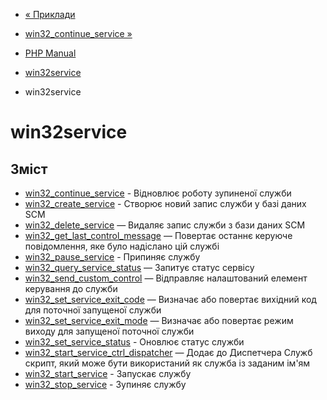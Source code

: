 - [« Приклади](win32service.examples.md)
- [win32_continue_service »](function.win32-continue-service.md)

- [PHP Manual](index.md)
- [win32service](book.win32service.md)
- win32service

# win32service

## Зміст

- [win32_continue_service](function.win32-continue-service.md) -
Відновлює роботу зупиненої служби
- [win32_create_service](function.win32-create-service.md) - Створює
новий запис служби у базі даних SCM
- [win32_delete_service](function.win32-delete-service.md) — Видаляє
запис служби з бази даних SCM
- [win32_get_last_control_message](function.win32-get-last-control-message.md)
— Повертає останнє керуюче повідомлення, яке було
надіслано цій службі
- [win32_pause_service](function.win32-pause-service.md) -
Припиняє службу
- [win32_query_service_status](function.win32-query-service-status.md)
— Запитує статус сервісу
- [win32_send_custom_control](function.win32-send-custom-control.md)
— Відправляє налаштований елемент керування до служби
- [win32_set_service_exit_code](function.win32-set-service-exit-code.md)
— Визначає або повертає вихідний код для поточної запущеної служби
- [win32_set_service_exit_mode](function.win32-set-service-exit-mode.md)
— Визначає або повертає режим виходу для запущеної поточної
служби
- [win32_set_service_status](function.win32-set-service-status.md) -
Оновлює статус служби
- [win32_start_service_ctrl_dispatcher](function.win32-start-service-ctrl-dispatcher.md)
— Додає до Диспетчера Служб скрипт, який може бути
використаний як служба із заданим ім'ям
- [win32_start_service](function.win32-start-service.md) - Запускає
службу
- [win32_stop_service](function.win32-stop-service.md) -
Зупиняє службу
